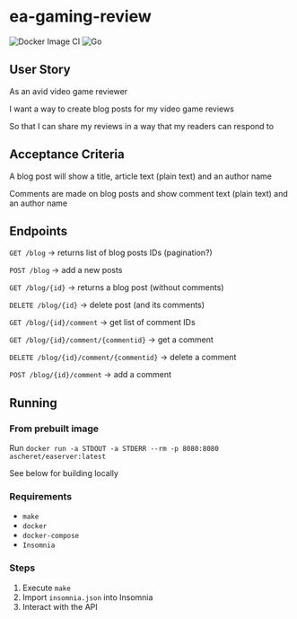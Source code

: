 # ea-gaming-review

![Docker Image CI](https://github.com/aschereT/ea-gaming-review/workflows/Docker%20Image%20CI/badge.svg)
![Go](https://github.com/aschereT/ea-gaming-review/workflows/Go/badge.svg)

## User Story

As an avid video game reviewer 

I want a way to create blog posts for my video game reviews 

So that I can share my reviews in a way that my readers can respond to

## Acceptance Criteria

A blog post will show a title, article text (plain text) and an author name 

Comments are made on blog posts and show comment text (plain text) and an author name 

## Endpoints

`GET /blog` -> returns list of blog posts IDs (pagination?)

`POST /blog` -> add a new posts

`GET /blog/{id}` -> returns a blog post (without comments)

`DELETE /blog/{id}` -> delete post (and its comments)

`GET /blog/{id}/comment` -> get list of comment IDs

`GET /blog/{id}/comment/{commentid}` -> get a comment

`DELETE /blog/{id}/comment/{commentid}` -> delete a comment

`POST /blog/{id}/comment` -> add a comment

## Running

### From prebuilt image
Run `docker run -a STDOUT -a STDERR --rm -p 8080:8080 ascheret/easerver:latest`

See below for building locally

### Requirements

- `make`
- `docker`
- `docker-compose`
- `Insomnia`

### Steps

1. Execute `make`
2. Import `insomnia.json` into Insomnia
3. Interact with the API